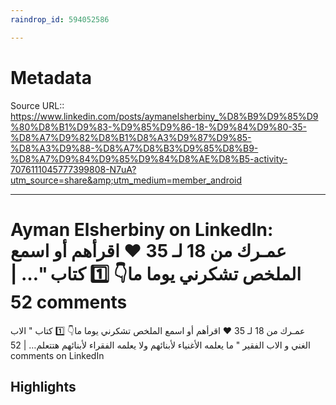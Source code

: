 ```yaml
---
raindrop_id: 594052586

---
```


# Metadata
Source URL:: https://www.linkedin.com/posts/aymanelsherbiny_%D8%B9%D9%85%D9%80%D8%B1%D9%83-%D9%85%D9%86-18-%D9%84%D9%80-35-%D8%A7%D9%82%D8%B1%D8%A3%D9%87%D9%85-%D8%A3%D9%88-%D8%A7%D8%B3%D9%85%D8%B9-%D8%A7%D9%84%D9%85%D9%84%D8%AE%D8%B5-activity-7076111045777399808-N7uA?utm_source=share&amp;utm_medium=member_android


---
# Ayman Elsherbiny on LinkedIn: عمـرك من 18 لـ 35 ❤️ اقرأهم أو اسمع الملخص تشكرني يوما ما👇 1️⃣ كتاب &quot;… | 52 comments

عمـرك من 18 لـ 35 ❤️ اقرأهم أو اسمع الملخص تشكرني يوما ما👇  1️⃣ كتاب &quot; الاب الغني و الاب الفقير &quot; ما يعلمه الأغنياء لأبنائهم ولا يعلمه الفقراء لأبنائهم هتتعلم… | 52 comments on LinkedIn

## Highlights
